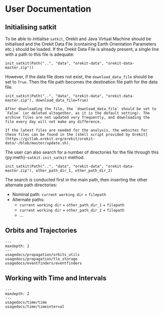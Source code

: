 # User Documentation

## Initialising satkit

To be able to initialise `satkit`, Orekit and Java Virtual Machine should be initialised and the Orekit Data File (containing Earth Orientation Parameters etc.) should be loaded. If the Orekit Data File is already present, a single line with a path to this file is adequate:

    init_satkit(Path("..", "data", "orekit-data", "orekit-data-master.zip"))

However, if the data file does not exist, the `download_data_file` should be set to `True`. Then the file path becomes the destination file path for the data file. 

    init_satkit(Path("..", "data", "orekit-data", "orekit-data-master.zip"), download_data_file=True)

```{note}
After downloading the file, the `download_data_file` should be set to `False` (or deleted altogether, as it is the default setting). The archive files are not updated very frequently, and downloading the file every day will not make any difference.

If the latest files are needed for the analysis, the websites for these files can be found in the [shell script provided by Orekit](https://gitlab.orekit.org/orekit/orekit-data/-/blob/master/update.sh). 
```

The user can also search for a number of directories for the file through this {py:meth}`~satkit.init_satkit` method.

    init_satkit(Path("..", "data", "orekit-data", "orekit-data-master.zip"), other_path_dir_1, other_path_dir_2)

The search is conducted first in the main path, then inserting the other alternate path directories:

- Nominal path: `current working dir` + `filepath`
- Alternate paths: 
  - `current working dir` + `other_path_dir_1` + `filepath`
  - `current working dir` + `other_path_dir_2` + `filepath`
  - ...

## Orbits and Trajectories

```{toctree} 
---
maxdepth: 2
---
usagedocs/propagation/orbits_utils
usagedocs/propagation/tle_storage
usagedocs/eventfinders/eventfinders

```

## Working with Time and Intervals

```{toctree} 
---
maxdepth: 2
---
usagedocs/time/time
usagedocs/time/timeinterval

```




